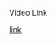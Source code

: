 Video Link

[link](https://drive.google.com/file/d/1QC-VL7Z8-T5PbA1nkuO1dlSgG8iqO-xr/view?usp=share_link)
